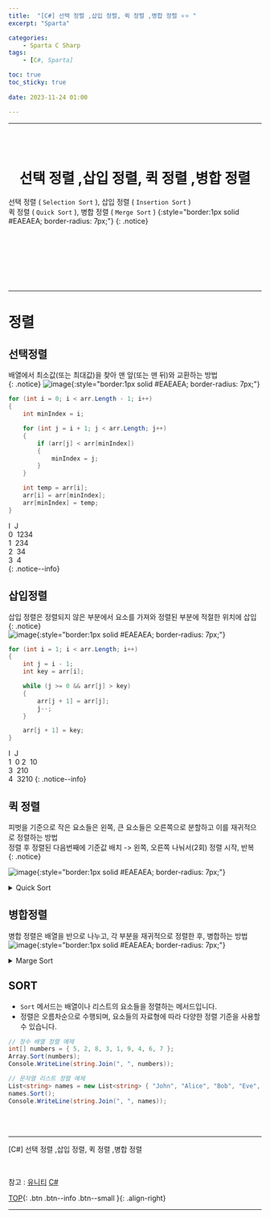 ```yaml
---
title:  "[C#] 선택 정렬 ,삽입 정렬, 퀵 정렬 ,병합 정렬 ⭐⭐ "
excerpt: "Sparta"

categories:
    - Sparta C Sharp
tags:
    - [C#, Sparta]

toc: true
toc_sticky: true
 
date: 2023-11-24 01:00

---
```

- - -
<BR><BR>

<center><H1> 선택 정렬 ,삽입 정렬, 퀵 정렬 ,병합 정렬    </H1></center>

선택 정렬 ( `Selection Sort` ), 삽입 정렬 ( `Insertion Sort` )  
퀵 정렬 ( `Quick Sort` ), 병합 정렬 ( `Merge Sort` )
{:style="border:1px solid #EAEAEA; border-radius: 7px;"}
{: .notice}

<br><br><br><br><br><br>
- - - 

# 정렬
## 선택정렬
배열에서 최소값(또는 최대값)을 찾아 맨 앞(또는 맨 뒤)와 교환하는 방법   
{: .notice}
![image](https://github.com/levell1/levell1.github.io/assets/96651722/55aae071-8846-4c58-9a6d-9a02be49f68f){:style="border:1px solid #EAEAEA; border-radius: 7px;"}   

<div class="notice--primary" markdown="1"> 

```c# 
for (int i = 0; i < arr.Length - 1; i++)
{
    int minIndex = i;

    for (int j = i + 1; j < arr.Length; j++)
    {
        if (arr[j] < arr[minIndex])
        {
            minIndex = j;
        }
    }

    int temp = arr[i];
    arr[i] = arr[minIndex];
    arr[minIndex] = temp;
}

```
</div>

I  &nbsp;J  
0  &nbsp;1234  
1  &nbsp;234  
2  &nbsp;34  
3  &nbsp;4  
{: .notice--info}

## 삽입정렬
삽입 정렬은 정렬되지 않은 부분에서 요소를 가져와 정렬된 부분에 적절한 위치에 삽입   
{: .notice}  
![image](https://github.com/levell1/levell1.github.io/assets/96651722/dff1d112-1c9d-4615-8003-8055af318730){:style="border:1px solid #EAEAEA; border-radius: 7px;"}   

<div class="notice--primary" markdown="1"> 

```c# 
for (int i = 1; i < arr.Length; i++)
{
    int j = i - 1;
    int key = arr[i];

    while (j >= 0 && arr[j] > key)
    {
        arr[j + 1] = arr[j];
        j--;
    }

    arr[j + 1] = key;
}
```
</div>

I  &nbsp;J  
1  &nbsp;0 
2  &nbsp;10  
3  &nbsp;210  
4  &nbsp;3210
{: .notice--info}

## 퀵 정렬
피벗을 기준으로 작은 요소들은 왼쪽, 큰 요소들은 오른쪽으로 분할하고 이를 재귀적으로 정렬하는 방법  
정렬 후 정렬된 다음번째에 기준값 배치 -> 왼쪽, 오른쪽 나눠서(2회) 정렬 시작, 반복  
{: .notice}  

![image](https://github.com/levell1/levell1.github.io/assets/96651722/a88a98ed-766f-44d6-a4af-8f4eb789a5a0){:style="border:1px solid #EAEAEA; border-radius: 7px;"}   

<details>
<summary>Quick Sort</summary>
<div class="notice--primary" markdown="1"> 

```c# 
void QuickSort(int[] arr, int left, int right)
{
    if (left < right)
    {
        int pivot = Partition(arr, left, right);

        QuickSort(arr, left, pivot - 1);
        QuickSort(arr, pivot + 1, right);
    }
}

int Partition(int[] arr, int left, int right)
{
    int pivot = arr[right];
    int i = left - 1;

    for (int j = left; j < right; j++)
    {
        if (arr[j] < pivot)
        {
            i++;
            Swap(arr, i, j);
        }
    }

    Swap(arr, i + 1, right);

    return i + 1;
}

void Swap(int[] arr, int i, int j)
{
    int temp = arr[i];
    arr[i] = arr[j];
    arr[j] = temp;
}

int[] arr = new int[] { 5, 2, 4, 6, 1, 3 };

QuickSort(arr, 0, arr.Length - 1);

foreach (int num in arr)
{
    Console.WriteLine(num);
}


```

</div>
</details>

## 병합정렬
병합 정렬은 배열을 반으로 나누고, 각 부분을 재귀적으로 정렬한 후, 병합하는 방법  
![image](https://github.com/levell1/levell1.github.io/assets/96651722/bfbed8da-2eba-4b1e-80a5-dc80e1fa9050){:style="border:1px solid #EAEAEA; border-radius: 7px;"}   

<details>
<summary>Marge Sort</summary>
<div class="notice--primary" markdown="1"> 

```c# 
void MergeSort(int[] arr, int left, int right)
{
    if (left < right)
    {
        int mid = (left + right) / 2;

        MergeSort(arr, left, mid);
        MergeSort(arr, mid + 1, right);
        Merge(arr, left, mid, right);
    }
}

void Merge(int[] arr, int left, int mid, int right)
{
    int[] temp = new int[arr.Length];

    int i = left;
    int j = mid + 1;
    int k = left;

    while (i <= mid && j <= right)
    {
        if (arr[i] <= arr[j])
        {
            temp[k++] = arr[i++];
        }
        else
        {
            temp[k++] = arr[j++];
        }
    }

    while (i <= mid)
    {
        temp[k++] = arr[i++];
    }

    while (j <= right)
    {
        temp[k++] = arr[j++];
    }

    for (int l = left; l <= right; l++)
    {
        arr[l] = temp[l];
    }
}

int[] arr = new int[] { 5, 2, 4, 6, 1, 3 };

MergeSort(arr, 0, arr.Length - 1);

foreach (int num in arr)
{
    Console.WriteLine(num);
}

```
</div>
</details>

## SORT
- `Sort` 메서드는 배열이나 리스트의 요소들을 정렬하는 메서드입니다.
- 정렬은 오름차순으로 수행되며, 요소들의 자료형에 따라 다양한 정렬 기준을 사용할 수 있습니다.

<div class="notice--primary" markdown="1"> 

```c# 
// 정수 배열 정렬 예제
int[] numbers = { 5, 2, 8, 3, 1, 9, 4, 6, 7 };
Array.Sort(numbers);
Console.WriteLine(string.Join(", ", numbers));

// 문자열 리스트 정렬 예제
List<string> names = new List<string> { "John", "Alice", "Bob", "Eve", "David" };
names.Sort();
Console.WriteLine(string.Join(", ", names));

```
</div>

<br><br>
- - - 

[C#] 선택 정렬 ,삽입 정렬, 퀵 정렬 ,병합 정렬

<br>

참고 : [유니티](https://docs.unity3d.com/kr/)  [C#](https://learn.microsoft.com/ko-kr/dotnet/csharp/)  

[TOP](#){: .btn .btn--info .btn--small }{: .align-right}
<br>
- - -
